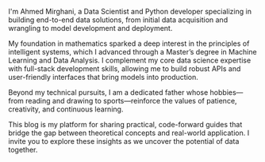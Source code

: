 ---
---

I'm Ahmed Mirghani, a Data Scientist and Python developer specializing in building end-to-end data solutions, from initial data acquisition and wrangling to model development and deployment.

My foundation in mathematics sparked a deep interest in the principles of intelligent systems, which I advanced through a Master’s degree in Machine Learning and Data Analysis. I complement my core data science expertise with full-stack development skills, allowing me to build robust APIs and user-friendly interfaces that bring models into production.

Beyond my technical pursuits, I am a dedicated father whose hobbies—from reading and drawing to sports—reinforce the values of patience, creativity, and continuous learning.

This blog is my platform for sharing practical, code-forward guides that bridge the gap between theoretical concepts and real-world application. I invite you to explore these insights as we uncover the potential of data together.

